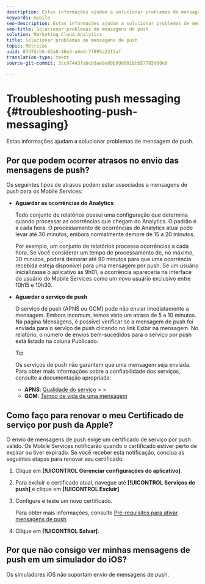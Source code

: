 ```yaml
---
description: Estas informações ajudam a solucionar problemas de mensagem de push.
keywords: mobile
seo-description: Estas informações ajudam a solucionar problemas de mensagem de push.
seo-title: Solucionar problemas de mensagens de push
solution: Marketing Cloud,Analytics
title: Solucionar problemas de mensagens de push
topic: Métricas
uuid: 87d7dcb6-82a8-46e3-a6ed-7f895a22f2af
translation-type: tm+mt
source-git-commit: 3cc97443fabcb9ae9e09b998801bbb57785960e0

---
```



# Troubleshooting push messaging {#troubleshooting-push-messaging}

Estas informações ajudam a solucionar problemas de mensagem de push.

## Por que podem ocorrer atrasos no envio das mensagens de push?

Os seguintes tipos de atrasos podem estar associados a mensagens de push para os Mobile Services:

* **Aguardar as ocorrências do Analytics**

   Todo conjunto de relatórios possui uma configuração que determina quando processar as ocorrências que chegam do Analytics. O padrão é a cada hora. O processamento de ocorrências do Analytics atual pode levar até 30 minutos, embora normalmente demore de 15 a 20 minutos.

   Por exemplo, um conjunto de relatórios processa ocorrências a cada hora. Se você considerar um tempo de processamento de, no máximo, 30 minutos, poderá demorar até 90 minutos para que uma ocorrência recebida esteja disponível para uma mensagem por push. Se um usuário inicializasse o aplicativo às 9h01, a ocorrência apareceria na interface do usuário do Mobile Services como um novo usuário exclusivo entre 10h15 e 10h30.

* **Aguardar o serviço de push**

   O serviço de push (APNS ou GCM) pode não enviar imediatamente a mensagem. Embora incomum, temos visto um atraso de 5 a 10 minutos. Na página Mensagens, é possível verificar se a mensagem de push foi enviada para o serviço de push clicando no link Exibir na mensagem. No relatório, o número de envios bem-sucedidos para o serviço por push está listado na coluna Publicado.

   >[!TIP]
   >
   >Os serviços de push não garantem que uma mensagem seja enviada. Para obter mais informações sobre a confiabilidade dos serviços, consulte a documentação apropriada:
   >
   >* **APNS**: [Qualidade do serviço](https://developer.apple.com/documentation/usernotifications)
      >
      >
   * **GCM**: [Tempo de vida de uma mensagem](https://developers.google.com/cloud-messaging/concept-options)


## Como faço para renovar o meu Certificado de serviço por push da Apple?

O envio de mensagens de push exige um certificado de serviço por push válido. Os Mobile Services notificarão quando o certificado estiver perto de expirar ou tiver expirado. Se você receber esta notificação, conclua as seguintes etapas para renovar seu certificado:

1. Clique em **[!UICONTROL Gerenciar configurações do aplicativo]**.
2. Para excluir o certificado atual, navegue até **[!UICONTROL Serviços de push]** e clique em **[!UICONTROL Excluir]**.
3. Configure e teste um novo certificado.

   Para obter mais informações, consulte [Pré-requisitos para ativar mensagens de push](/help/using/c-manage-app-settings/c-mob-confg-app/configure-push-messaging/prerequisites-push-messaging.md)

4. Clique em **[!UICONTROL Salvar]**.

## Por que não consigo ver minhas mensagens de push em um simulador do iOS?

Os simuladores iOS não suportam envio de mensagens de push.

